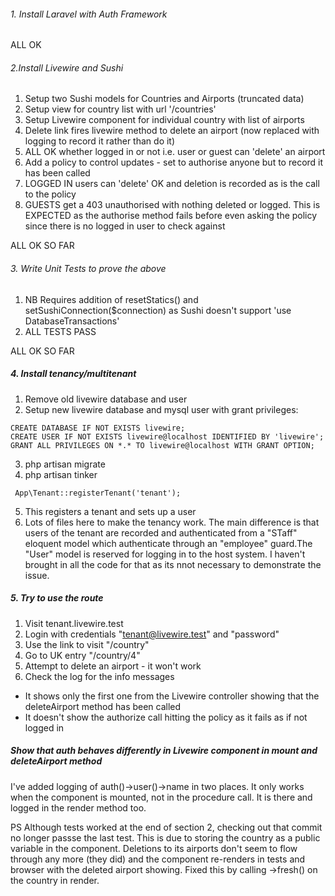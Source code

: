 ###### 1. Install Laravel with Auth Framework

ALL OK

###### 2.Install Livewire and Sushi
1.  Setup two Sushi models for Countries and Airports (truncated data)
2.   Setup view for country list with url '/countries'
3.   Setup Livewire component for individual country with list of airports
4.   Delete link fires livewire method to delete an airport (now replaced with logging to record it rather than do it)
5.  ALL OK whether logged in or not i.e. user or guest can 'delete' an airport
6.  Add a policy to control updates - set to authorise anyone but to record it has been called
7.  LOGGED IN users can 'delete' OK and deletion is recorded as is the call to the policy
8.  GUESTS get a 403 unauthorised with nothing deleted or logged. This is EXPECTED as the authorise method fails before even asking the policy since there is no logged in user to check against

ALL OK SO FAR

###### 3. Write Unit Tests to prove the above
1.  NB Requires addition of resetStatics() and setSushiConnection($connection) as Sushi doesn't support 'use DatabaseTransactions'
2.  ALL TESTS PASS

ALL OK SO FAR

##### 4. Install tenancy/multitenant
1.  Remove old livewire database and user
2.  Setup new livewire database and mysql user with grant privileges:
```
CREATE DATABASE IF NOT EXISTS livewire;
CREATE USER IF NOT EXISTS livewire@localhost IDENTIFIED BY 'livewire';
GRANT ALL PRIVILEGES ON *.* TO livewire@localhost WITH GRANT OPTION;
```
3.  php artisan migrate
4.  php artisan tinker
```
 App\Tenant::registerTenant('tenant');
```
5.  This registers a tenant and sets up a user
6.  Lots of files here to make the tenancy work. The main difference is that users of the tenant are recorded and authenticated from a "STaff" eloquent model which authenticate through an "employee" guard.The "User" model is reserved for logging in to the host system. I haven't brought in all the code for that as its nnot necessary to demonstrate the issue.

##### 5. Try to use the route
1. Visit tenant.livewire.test
2. Login with credentials "tenant@livewire.test" and "password"
3. Use the link to visit "/country"
4. Go to UK entry "/country/4"
5. Attempt to delete an airport - it won't work
6. Check the log for the info messages
-   It shows only the first one from the Livewire controller showing that the deleteAirport method has been called
-   It doesn't show the authorize call hitting the policy as it fails as if not logged in
##### Show that auth behaves differently in Livewire component in mount and deleteAirport method
I've added logging of auth()->user()->name in two places. It only works when the component is mounted, not in the procedure call. It is there and logged in the render method too. 

PS Although tests worked at the end of section 2, checking out that commit no longer passse the last test. This is due to storing the country as a public variable in the component. Deletions to its airports don't seem to flow through any more (they did) and the component re-renders in tests and browser with the deleted airport showing. Fixed this by calling ->fresh() on the country in render.
